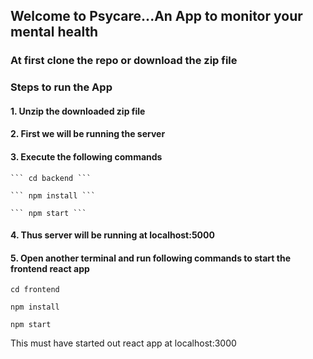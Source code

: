 ## Welcome to Psycare...An App to monitor your mental health

### At first clone the repo or download the zip file

### Steps to run the App

#### 1. Unzip the downloaded zip file

#### 2. First we will be running the server

#### 3. Execute the following commands
    
    ``` cd backend ```
    
    ``` npm install ```
    
    ``` npm start ```
    
#### 4. Thus server will be running at localhost:5000

#### 5. Open another terminal and run following commands to start the frontend react app

  ``` cd frontend ```
  
  ``` npm install ```
  
  ``` npm start ```
  
  This must have started out react app at localhost:3000
